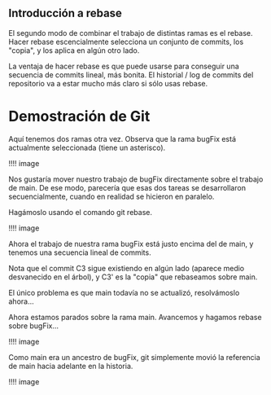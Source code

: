 ## Introducción a rebase

El segundo modo de combinar el trabajo de distintas ramas es el rebase. Hacer rebase escencialmente selecciona un conjunto de commits, los "copia", y los aplica en algún otro lado.

La ventaja de hacer rebase es que puede usarse para conseguir una secuencia de commits lineal, más bonita. El historial / log de commits del repositorio va a estar mucho más claro si sólo usas rebase.

# Demostración de Git

Aquí tenemos dos ramas otra vez. Observa que la rama bugFix está actualmente seleccionada (tiene un asterisco).

!!!! image

Nos gustaría mover nuestro trabajo de bugFix directamente sobre el trabajo de main. De ese modo, parecería que esas dos tareas se desarrollaron secuencialmente, cuando en realidad se hicieron en paralelo.

Hagámoslo usando el comando git rebase.

!!!! image

Ahora el trabajo de nuestra rama bugFix está justo encima del de main, y tenemos una secuencia lineal de commits.

Nota que el commit C3 sigue existiendo en algún lado (aparece medio desvanecido en el árbol), y C3' es la "copia" que rebaseamos sobre main.

El único problema es que main todavía no se actualizó, resolvámoslo ahora...

Ahora estamos parados sobre la rama main. Avancemos y hagamos rebase sobre bugFix...

!!!! image

Como main era un ancestro de bugFix, git simplemente movió la referencia de main hacia adelante en la historia.

!!!! image